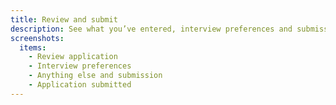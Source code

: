 ```yaml
---
title: Review and submit
description: See what you’ve entered, interview preferences and submission.
screenshots:
  items:
    - Review application
    - Interview preferences
    - Anything else and submission
    - Application submitted
---
```


